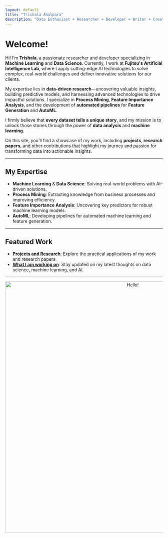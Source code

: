 ```yaml
---
layout: default
title: "Trishala Ahalpara"
description: "Data Enthusiast + Researcher + Developer + Writer + Creator 😊"
---
```


# Welcome!

Hi! I’m **Trishala**, a passionate researcher and developer specializing in **Machine Learning** and **Data Science**. Currently, I work at **Fujitsu's Artificial Intelligence Lab**, where I apply cutting-edge AI technologies to solve complex, real-world challenges and deliver innovative solutions for our clients.

My expertise lies in **data-driven research**—uncovering valuable insights, building predictive models, and harnessing advanced technologies to drive impactful solutions. I specialize in **Process Mining**, **Feature Importance Analysis**, and the development of **automated pipelines** for **Feature Generation** and **AutoML**.

I firmly believe that **every dataset tells a unique story**, and my mission is to unlock those stories through the power of **data analysis** and **machine learning**.

On this site, you’ll find a showcase of my work, including **projects**, **research papers**, and other contributions that highlight my journey and passion for transforming data into actionable insights.

---

## My Expertise

- **Machine Learning** & **Data Science**: Solving real-world problems with AI-driven solutions.
- **Process Mining**: Extracting knowledge from business processes and improving efficiency.
- **Feature Importance Analysis**: Uncovering key predictors for robust machine learning models.
- **AutoML**: Developing pipelines for automated machine learning and feature generation.

---

## Featured Work

- **[Projects and Research](projects.md)**: Explore the practical applications of my work and research papers.
- **[What I am working on](current.md)**: Stay updated on my latest thoughts on data science, machine learning, and AI.


---
<div align="center">
  <img src="images/Untitled design.png" alt="Hello!" width="800">
</div>

